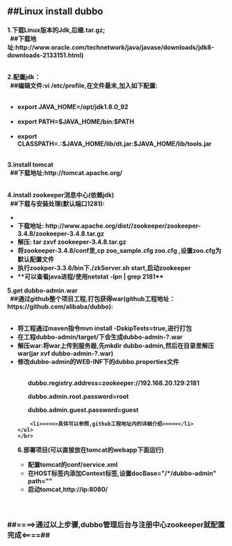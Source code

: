 <h2>##Linux install dubbo</h2>
<h4>
  1.下载Linux版本的Jdk,后缀.tar.gz;<br/>
&nbsp;&nbsp;##下载地址:http://www.oracle.com/technetwork/java/javase/downloads/jdk8-downloads-2133151.html)<br/><br/>
  
  2.配置jdk：<br/>
  &nbsp;&nbsp;##编辑文件:vi /etc/profile,在文件最末,加入如下配置:
  <ul>
	&nbsp;&nbsp;<li>export JAVA_HOME=/opt/jdk1.8.0_92</li>
	&nbsp;&nbsp;<li>export PATH=$JAVA_HOME/bin:$PATH</li>
	&nbsp;&nbsp;<li>export CLASSPATH=.:$JAVA_HOME/lib/dt.jar:$JAVA_HOME/lib/tools.jar</li>
  </ul><br/>
  3.install tomcat <br/>
  &nbsp;&nbsp;##下载地址:http://tomcat.apache.org/<br/><br/>
	
  4.install zookeeper消息中心(依赖jdk)<br/>
  &nbsp;&nbsp;##下载与安装处理(默认端口1281):<br/>
  <ul>
    <li></li>
    <li>下载地址: http://www.apache.org/dist//zookeeper/zookeeper-3.4.8/zookeeper-3.4.8.tar.gz</li>
    <li>解压: tar zxvf zookeeper-3.4.8.tar.gz </li>
    <li>将zookeeper-3.4.8/conf里,cp zoo_sample.cfg zoo.cfg ,设置zoo.cfg为默认配置文件</li>
    <li>执行zookper-3.3.6/bin下./zkServer.sh start,启动zookeeper</li>
    <li>**可以查看java进程/使用netstat -lpn | grep 2181** </li>
  </ul>
  5.get dubbo-admin.war <br/>
    &nbsp;&nbsp;##通过github整个项目工程,打包获得war(github工程地址：https://github.com/alibaba/dubbo):<br/><br/>
    <ul>
    	<li>将工程通过maven指令mvn install -DskipTests=true,进行打包</li>
    	<li>在工程dubbo-admin/target/下会生成dubbo-admin-?.war </li>
    	<li>解压war:将war上传到服务器,先mkdir dubbo-admin,然后在目录里解压war(jar xvf dubbo-admin-?.war)</li>
    	<li>修改dubbo-admin的WEB-INF下的dubbo.properties文件</li><br/>
    	<ol>dubbo.registry.address=zookeeper://192.168.20.129:2181</ol>
    	<ol>dubbo.admin.root.password=root</ol>
    	<ol>dubbo.admin.guest.password=guest</ol>
    	
    	<li>====>具体可以参照,github工程地址内的详细介绍<====</li>
    </ul>
    </br>
   6.部署项目(可以直接放在tomcat的webapp下面运行)<br/>
  <ul>
  	<li>配置tomcat的conf/service.xml</li>
  	<li>在HOST标签内添加Context标签,设置docBase="/*/dubbo-admin" path=""</li>
  	<li>启动tomcat,http://ip:8080/</li>
  </ul>

</h4>
<br/>
<h3>##====>通过以上步骤,dubbo管理后台与注册中心zookeeper就配置完成<====##</h3>

